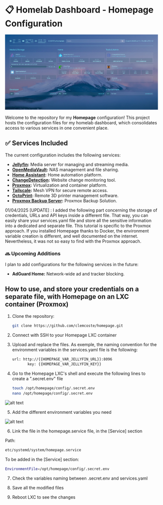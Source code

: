 # :clipboard: Homelab Dashboard - Homepage Configuration

![alt text](Dashboard.jpeg)

Welcome to the repository for my **Homepage** configuration! This project hosts the configuration files for my homelab dashboard, which consolidates access to various services in one convenient place.

## :white_check_mark: Services Included

The current configuration includes the following services:

- **[Jellyfin](https://jellyfin.org/):** Media server for managing and streaming media.
- **[OpenMediaVault](https://www.openmediavault.org/):** NAS management and file sharing.
- **[Home Assistant](https://www.home-assistant.io/):** Home automation platform.
- **[ChangeDetection](https://github.com/dgtlmoon/changedetection.io):** Website change monitoring tool.
- **[Proxmox](https://www.proxmox.com/):** Virtualization and container platform.
- **[Tailscale](https://tailscale.com/):** Mesh VPN for secure remote access.
- **[OctoPrint](https://octoprint.org/):** Remote 3D printer management software.
- **[Proxmox Backup Server](https://www.proxmox.com/en/products/proxmox-backup-server/overview):** Proxmox Backup Solution.

01/04/2025 [UPDATE] : I added the following part concerning the storage of credentials, URLs and API keys inside a different file. That way, you can easily share your services.yaml file and store all the sensitive information into a dedicated and separate file. This tutorial is specific to the Proxmox approach. If you installed Homepage thanks to Docker, the environment variable creation is different, and well documented on the internet. Nevertheless, it was not so easy to find with the Proxmox approach.

### :soon: Upcoming Additions

I plan to add configurations for the following services in the future:

- **AdGuard Home:** Network-wide ad and tracker blocking.

## How to use, and store your credentials on a separate file, with Homepage on an LXC container (Proxmox)

1. Clone the repository:
   ```bash
   git clone https://github.com/clemcoste/homepage.git

2. Connect with SSH to your Homepage LXC container

3. Upload and replace the files. As exemple, the naming convention for the environment variables in the services.yaml file is the following:

   ```bash
   url: http://{{HOMEPAGE_VAR_JELLYFIN_URL}}:8096
          key: {{HOMEPAGE_VAR_JELLYFIN_KEY}}

5. Go to the Homepage LXC's shell and execute the following lines to create a ".secret.env" file

   ```bash
   touch /opt/homepage/config/.secret.env
   nano /opt/homepage/config/.secret.env

![alt text](secret1.png)

5. Add the different environment variables you need

![alt text](secret2.png)

6. Link the file in the homepage.service file, in the [Service] section

Path:
   ```bash
   etc/systemd/system/homepage.service
   ```

To be added in the [Service] section:
   ```bash
   EnvironmentFile=/opt/homepage/config/.secret.env
   ```

7. Check the variables naming between .secret.env and services.yaml

8. Save all the modified files

9. Reboot LXC to see the changes
